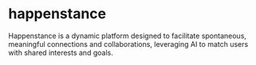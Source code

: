 # happenstance
Happenstance is a dynamic platform designed to facilitate spontaneous, meaningful connections and collaborations, leveraging AI to match users with shared interests and goals.
